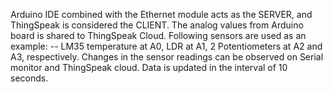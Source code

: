 Arduino IDE combined with the Ethernet module acts as the SERVER, and ThingSpeak is considered the CLIENT.
The analog values from Arduino board is shared to ThingSpeak Cloud.
Following sensors are used as an example:
-- LM35 temperature at A0, LDR at A1, 2 Potentiometers at A2 and A3, respectively.
Changes in the sensor readings can be observed on Serial monitor and ThingSpeak cloud.
Data is updated in the interval of 10 seconds.
